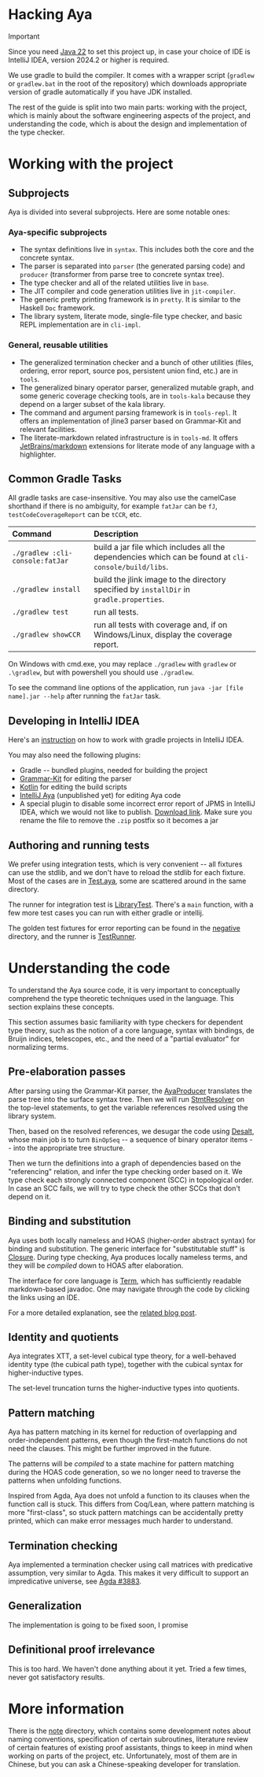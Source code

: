 # Hacking Aya

[Java 22]: https://jdk.java.net/22

> [!IMPORTANT]
>
> Since you need [Java 22] to set this project up, in case your choice
> of IDE is IntelliJ IDEA, version 2024.2 or higher is required.

We use gradle to build the compiler. It comes with a wrapper script (`gradlew` or `gradlew.bat` in the root of the
repository) which downloads appropriate version of gradle automatically if you have JDK installed.

The rest of the guide is split into two main parts: working with the project, which is mainly about the software
engineering aspects of the project, and understanding the code, which is about the design and implementation of the
type checker.

# Working with the project

## Subprojects

Aya is divided into several subprojects. Here are some notable ones:

### Aya-specific subprojects

+ The syntax definitions live in `syntax`. This includes both the core and the concrete syntax.
+ The parser is separated into `parser` (the generated parsing code) and `producer`
  (transformer from parse tree to concrete syntax tree).
+ The type checker and all of the related utilities live in `base`.
+ The JIT compiler and code generation utilities live in `jit-compiler`.
+ The generic pretty printing framework is in `pretty`. It is similar to the Haskell `Doc` framework.
+ The library system, literate mode, single-file type checker, and basic REPL implementation are in `cli-impl`.

### General, reusable utilities

+ The generalized termination checker and a bunch of other utilities (files, ordering, error report, source pos,
  persistent union find, etc.) are in `tools`.
+ The generalized binary operator parser, generalized mutable graph, and some generic coverage checking tools, are
  in `tools-kala` because they depend on a larger subset of the kala library.
+ The command and argument parsing framework is in `tools-repl`.
  It offers an implementation of jline3 parser based on Grammar-Kit and relevant facilities.
+ The literate-markdown related infrastructure is in `tools-md`.
  It offers [JetBrains/markdown] extensions for literate mode of any language with a highlighter.

[JetBrains/markdown]: https://github.com/JetBrains/markdown

## Common Gradle Tasks

All gradle tasks are case-insensitive.
You may also use the camelCase shorthand if there is no ambiguity, for example `fatJar` can be `fJ`,
`testCodeCoverageReport` can be `tCCR`, etc.

| Command                         | Description                                                                                          |
|:--------------------------------|:-----------------------------------------------------------------------------------------------------|
| `./gradlew :cli-console:fatJar` | build a jar file which includes all the dependencies which can be found at `cli-console/build/libs`. |
| `./gradlew install`             | build the jlink image to the directory specified by `installDir` in `gradle.properties`.             |
| `./gradlew test`                | run all tests.                                                                                       |
| `./gradlew showCCR`             | run all tests with coverage and, if on Windows/Linux, display the coverage report.                   |

On Windows with cmd.exe, you may replace `./gradlew` with `gradlew` or `.\gradlew`,
but with powershell you should use `./gradlew`.

To see the command line options of the application, run `java -jar [file name].jar --help`
after running the `fatJar` task.

## Developing in IntelliJ IDEA

Here's an [instruction](https://www.jetbrains.com/help/idea/gradle.html)
on how to work with gradle projects in IntelliJ IDEA.

You may also need the following plugins:
+ Gradle -- bundled plugins, needed for building the project
+ [Grammar-Kit](https://plugins.jetbrains.com/plugin/6606) for editing the parser
+ [Kotlin](https://plugins.jetbrains.com/plugin/6954) for editing the build scripts
+ [IntelliJ Aya](https://github.com/aya-prover/intellij-aya) (unpublished yet) for editing Aya code
+ A special plugin to disable some incorrect error report of JPMS in IntelliJ IDEA, which we would not like to
  publish. [Download link](https://github.com/user-attachments/files/18740788/fuck.idea.jpms-SNAPSHOT.jar.zip).
  Make sure you rename the file to remove the `.zip` postfix so it becomes a jar

## Authoring and running tests

We prefer using integration tests, which is very convenient -- all fixtures can use the stdlib,
and we don't have to reload the stdlib for each fixture.
Most of the cases are in [Test.aya](../cli-impl/src/test/resources/success/src/Test.aya),
some are scattered around in the same directory.

The runner for integration test is [LibraryTest](../cli-impl/src/test/java/org/aya/test/LibraryTest.java).
There's a `main` function, with a few more test cases you can run with either gradle or intellij.

The golden test fixtures for error reporting can be found in the
[negative](../cli-impl/src/test/java/org/aya/test/fixtures) directory,
and the runner is [TestRunner](../cli-impl/src/test/java/org/aya/test/TestRunner.java).

# Understanding the code

To understand the Aya source code, it is very important to conceptually comprehend the type theoretic techniques
used in the language. This section explains these concepts.

This section assumes basic familiarity with type checkers for dependent type theory,
such as the notion of a core language, syntax with bindings, de Bruijn indices, telescopes, etc.,
and the need of a "partial evaluator" for normalizing terms.

## Pre-elaboration passes

After parsing using the Grammar-Kit parser,
the [AyaProducer](../producer/src/main/java/org/aya/producer/AyaProducer.java) translates the parse tree into the
surface syntax tree. Then we will run [StmtResolver](../base/src/main/java/org/aya/resolve/visitor/StmtResolver.java)
on the top-level statements, to get the variable references resolved using the library system.

Then, based on the resolved references, we desugar the code using [Desalt](../base/src/main/java/org/aya/resolve/salt/Desalt.java),
whose main job is to turn `BinOpSeq` -- a sequence of binary operator items -- into the appropriate tree structure.

Then we turn the definitions into a graph of dependencies based on the "referencing" relation,
and infer the type checking order based on it. We type check each strongly connected component (SCC) in topological order.
In case an SCC fails, we will try to type check the other SCCs that don't depend on it.

## Binding and substitution

Aya uses both locally nameless and HOAS (higher-order abstract syntax) for binding and substitution.
The generic interface for "substitutable stuff" is [Closure](../syntax/src/main/java/org/aya/syntax/core/Closure.java).
During type checking, Aya produces locally nameless terms, and they will be _compiled_ down to HOAS after elaboration.

The interface for core language is [Term](../syntax/src/main/java/org/aya/syntax/core/term/Term.java), which has
sufficiently readable markdown-based javadoc. One may navigate through the code by clicking the links using an IDE.

For a more detailed explanation, see the [related blog post](https://www.aya-prover.org/blog/jit-compile).

## Identity and quotients

Aya integrates XTT, a set-level cubical type theory, for a well-behaved identity type
(the cubical path type), together with the cubical syntax for higher-inductive types.

The set-level truncation turns the higher-inductive types into quotients.

## Pattern matching

Aya has pattern matching in its kernel for reduction of overlapping and order-independent patterns,
even though the first-match functions do not need the clauses.
This might be further improved in the future.

The patterns will be _compiled_ to a state machine for pattern matching during the HOAS code generation,
so we no longer need to traverse the patterns when unfolding functions.

Inspired from Agda, Aya does not unfold a function to its clauses when the function call is stuck.
This differs from Coq/Lean, where pattern matching is more "first-class", so stuck pattern matchings can be
accidentally pretty printed, which can make error messages much harder to understand.

## Termination checking

Aya implemented a termination checker using call matrices with predicative assumption, very similar to Agda.
This makes it very difficult to support an impredicative universe, see [Agda #3883](https://github.com/agda/agda/issues/3883).

## Generalization

The implementation is going to be fixed soon, I promise

## Definitional proof irrelevance

This is too hard. We haven't done anything about it yet. Tried a few times, never got satisfactory results.

# More information

There is the [note](../note) directory, which contains some development notes about naming conventions,
specification of certain subroutines, literature review of certain features of existing proof assistants,
things to keep in mind when working on parts of the project, etc.
Unfortunately, most of them are in Chinese, but you can ask a Chinese-speaking developer for translation.
